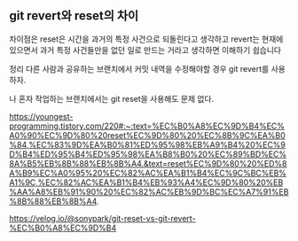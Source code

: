 ## git revert와 reset의 차이

차이점은 reset은 시간을 과거의 특정 사건으로 되돌린다고 생각하고 revert는 현재에 있으면서 과거 특정 사건들만을 없던 일로 만드는 거라고 생각하면 이해하기 쉽습니다

정리
다른 사람과 공유하는 브랜치에서 커밋 내역을 수정해야할 경우 git revert를 사용하자.

나 혼자 작업하는 브랜치에서는 git reset을 사용해도 문제 없다.

https://youngest-programming.tistory.com/220#:~:text=%EC%B0%A8%EC%9D%B4%EC%A0%90%EC%9D%80%20reset%EC%9D%80%20%EC%8B%9C%EA%B0%84,%EC%83%9D%EA%B0%81%ED%95%98%EB%A9%B4%20%EC%9D%B4%ED%95%B4%ED%95%98%EA%B8%B0%20%EC%89%BD%EC%8A%B5%EB%8B%88%EB%8B%A4.&text=reset%EC%9D%80%20%ED%8A%B9%EC%A0%95%20%EC%82%AC%EA%B1%B4%EC%9C%BC%EB%A1%9C,%EC%82%AC%EA%B1%B4%EB%93%A4%EC%9D%80%20%EB%AA%A8%EB%91%90%20%EC%82%AC%EB%9D%BC%EC%A7%91%EB%8B%88%EB%8B%A4.


https://velog.io/@sonypark/git-reset-vs-git-revert-%EC%B0%A8%EC%9D%B4